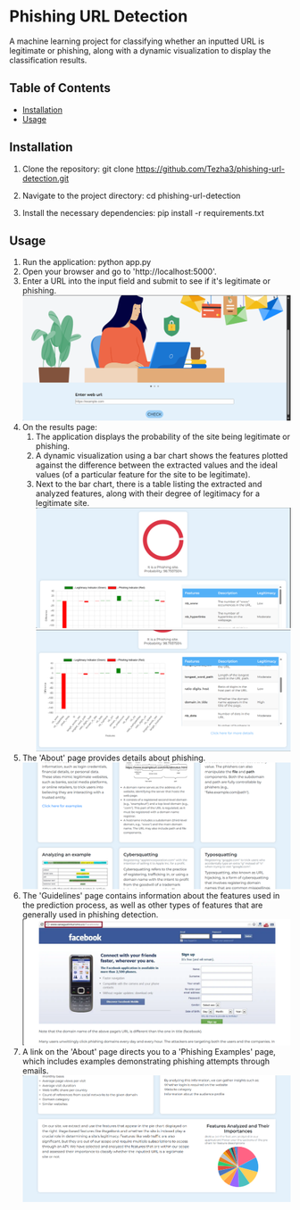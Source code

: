# Phishing URL Detection

A machine learning project for classifying whether an inputted URL is legitimate or phishing, along with a dynamic visualization to display the classification results.

## Table of Contents

- [Installation](#Installation)
- [Usage](#Usage)

## Installation

1. Clone the repository:
   git clone https://github.com/Tezha3/phishing-url-detection.git

2. Navigate to the project directory:
   cd phishing-url-detection

3. Install the necessary dependencies:
   pip install -r requirements.txt

## Usage
1. Run the application:
   python app.py
2. Open your browser and go to 'http://localhost:5000'.
3. Enter a URL into the input field and submit to see if it's legitimate or phishing.
   ![screenshot](screenshots/ss1.png)
4. On the results page:
   1. The application displays the probability of the site being legitimate or phishing.
   2. A dynamic visualization using a bar chart shows the features plotted against the difference between the extracted values and the ideal values (of a particular feature 
      for the site to be legitimate).
   3. Next to the bar chart, there is a table listing the extracted and analyzed features, along with their degree of legitimacy for a legitimate site.
      ![screenshot](screenshots/ss2.png)
      ![screenshot](screenshots/ss4.png)
5. The 'About' page provides details about phishing.
   ![screenshot](screenshots/ss5.png)
6. The 'Guidelines' page contains information about the features used in the prediction process, as well as other types of features that are generally used in phishing 
   detection.
   ![screenshot](screenshots/ss6.png)
7. A link on the 'About' page directs you to a 'Phishing Examples' page, which includes examples demonstrating phishing attempts through emails.
   ![screenshot](screenshots/ss7.png)
